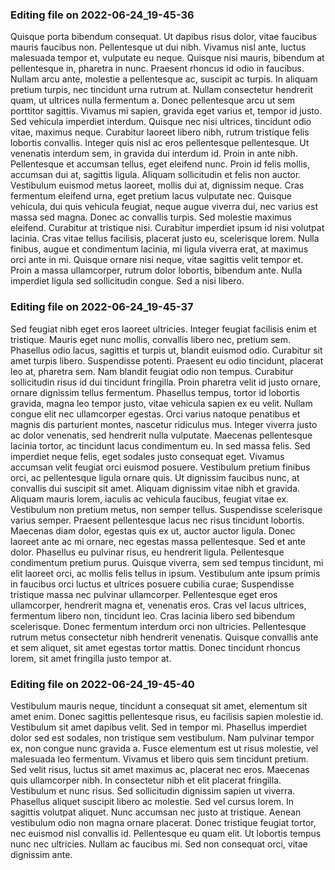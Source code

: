 

### Editing file on 2022-06-24_19-45-36

Quisque porta bibendum consequat. Ut dapibus risus dolor, vitae faucibus mauris faucibus non. Pellentesque ut dui nibh. Vivamus nisl ante, luctus malesuada tempor et, vulputate eu neque. Quisque nisi mauris, bibendum at pellentesque in, pharetra in nunc. Praesent rhoncus id odio in faucibus. Nullam arcu ante, molestie a pellentesque ac, suscipit ac turpis. In aliquam pretium turpis, nec tincidunt urna rutrum at.
Nullam consectetur hendrerit quam, ut ultrices nulla fermentum a. Donec pellentesque arcu ut sem porttitor sagittis. Vivamus mi sapien, gravida eget varius et, tempor id justo. Sed vehicula imperdiet interdum. Quisque nec nisi ultrices, tincidunt odio vitae, maximus neque. Curabitur laoreet libero nibh, rutrum tristique felis lobortis convallis. Integer quis nisl ac eros pellentesque pellentesque. Ut venenatis interdum sem, in gravida dui interdum id. Proin in ante nibh.
Pellentesque et accumsan tellus, eget eleifend nunc. Proin id felis mollis, accumsan dui at, sagittis ligula. Aliquam sollicitudin et felis non auctor. Vestibulum euismod metus laoreet, mollis dui at, dignissim neque. Cras fermentum eleifend urna, eget pretium lacus vulputate nec. Quisque vehicula, dui quis vehicula feugiat, neque augue viverra dui, nec varius est massa sed magna. Donec ac convallis turpis. Sed molestie maximus eleifend. Curabitur at tristique nisi. Curabitur imperdiet ipsum id nisi volutpat lacinia. Cras vitae tellus facilisis, placerat justo eu, scelerisque lorem. Nulla finibus, augue et condimentum lacinia, mi ligula viverra erat, at maximus orci ante in mi. Quisque ornare nisi neque, vitae sagittis velit tempor et. Proin a massa ullamcorper, rutrum dolor lobortis, bibendum ante. Nulla imperdiet ligula sed sollicitudin congue. Sed a nisi libero.




### Editing file on 2022-06-24_19-45-37

Sed feugiat nibh eget eros laoreet ultricies. Integer feugiat facilisis enim et tristique. Mauris eget nunc mollis, convallis libero nec, pretium sem. Phasellus odio lacus, sagittis et turpis ut, blandit euismod odio. Curabitur sit amet turpis libero. Suspendisse potenti. Praesent eu odio tincidunt, placerat leo at, pharetra sem. Nam blandit feugiat odio non tempus. Curabitur sollicitudin risus id dui tincidunt fringilla. Proin pharetra velit id justo ornare, ornare dignissim tellus fermentum. Phasellus tempus, tortor id lobortis gravida, magna leo tempor justo, vitae vehicula sapien ex eu velit. Nullam congue elit nec ullamcorper egestas. Orci varius natoque penatibus et magnis dis parturient montes, nascetur ridiculus mus. Integer viverra justo ac dolor venenatis, sed hendrerit nulla vulputate. Maecenas pellentesque lacinia tortor, ac tincidunt lacus condimentum eu. In sed massa felis.
Sed imperdiet neque felis, eget sodales justo consequat eget. Vivamus accumsan velit feugiat orci euismod posuere. Vestibulum pretium finibus orci, ac pellentesque ligula ornare quis. Ut dignissim faucibus nunc, at convallis dui suscipit sit amet. Aliquam dignissim vitae nibh et gravida. Aliquam mauris lorem, iaculis ac vehicula faucibus, feugiat vitae ex. Vestibulum non pretium metus, non semper tellus. Suspendisse scelerisque varius semper. Praesent pellentesque lacus nec risus tincidunt lobortis. Maecenas diam dolor, egestas quis ex ut, auctor auctor ligula. Donec laoreet ante ac mi ornare, nec egestas massa pellentesque. Sed et ante dolor. Phasellus eu pulvinar risus, eu hendrerit ligula. Pellentesque condimentum pretium purus. Quisque viverra, sem sed tempus tincidunt, mi elit laoreet orci, ac mollis felis tellus in ipsum.
Vestibulum ante ipsum primis in faucibus orci luctus et ultrices posuere cubilia curae; Suspendisse tristique massa nec pulvinar ullamcorper. Pellentesque eget eros ullamcorper, hendrerit magna et, venenatis eros. Cras vel lacus ultrices, fermentum libero non, tincidunt leo. Cras lacinia libero sed bibendum scelerisque. Donec fermentum interdum orci non ultricies. Pellentesque rutrum metus consectetur nibh hendrerit venenatis. Quisque convallis ante et sem aliquet, sit amet egestas tortor mattis. Donec tincidunt rhoncus lorem, sit amet fringilla justo tempor at.




### Editing file on 2022-06-24_19-45-40

Vestibulum mauris neque, tincidunt a consequat sit amet, elementum sit amet enim. Donec sagittis pellentesque risus, eu facilisis sapien molestie id. Vestibulum sit amet dapibus velit. Sed in tempor mi. Phasellus imperdiet dolor sed est sodales, non tristique sem vestibulum. Nam pulvinar tempor ex, non congue nunc gravida a. Fusce elementum est ut risus molestie, vel malesuada leo fermentum. Vivamus et libero quis sem tincidunt pretium. Sed velit risus, luctus sit amet maximus ac, placerat nec eros. Maecenas quis ullamcorper nibh. In consectetur nibh et elit placerat fringilla. Vestibulum et nunc risus. Sed sollicitudin dignissim sapien ut viverra.
Phasellus aliquet suscipit libero ac molestie. Sed vel cursus lorem. In sagittis volutpat aliquet. Nunc accumsan nec justo at tristique. Aenean vestibulum odio non magna ornare placerat. Donec tristique feugiat tortor, nec euismod nisl convallis id. Pellentesque eu quam elit. Ut lobortis tempus nunc nec ultricies. Nullam ac faucibus mi. Sed non consequat orci, vitae dignissim ante.


